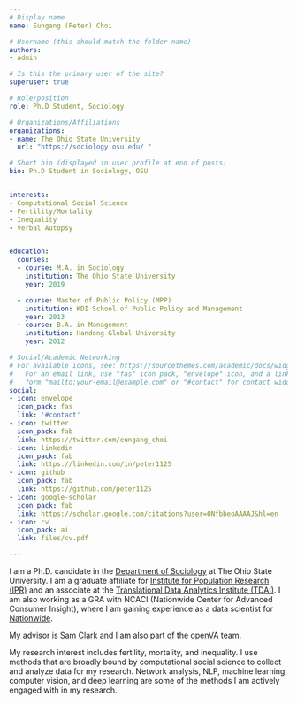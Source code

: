 ```yaml
---
# Display name
name: Eungang (Peter) Choi

# Username (this should match the folder name)
authors:
- admin

# Is this the primary user of the site?
superuser: true

# Role/position
role: Ph.D Student, Sociology

# Organizations/Affiliations
organizations:
- name: The Ohio State University
  url: "https://sociology.osu.edu/ "

# Short bio (displayed in user profile at end of posts)
bio: Ph.D Student in Sociology, OSU


interests:
- Computational Social Science
- Fertility/Mortality
- Inequality
- Verbal Autopsy


education:
  courses:
  - course: M.A. in Sociology
    institution: The Ohio State University
    year: 2019

  - course: Master of Public Policy (MPP)
    institution: KDI School of Public Policy and Management
    year: 2013
  - course: B.A. in Management
    institution: Handong Global University
    year: 2012

# Social/Academic Networking
# For available icons, see: https://sourcethemes.com/academic/docs/widgets/#icons
#   For an email link, use "fas" icon pack, "envelope" icon, and a link in the
#   form "mailto:your-email@example.com" or "#contact" for contact widget.
social:
- icon: envelope
  icon_pack: fas
  link: '#contact'
- icon: twitter
  icon_pack: fab
  link: https://twitter.com/eungang_choi
- icon: linkedin
  icon_pack: fab
  link: https://linkedin.com/in/peter1125
- icon: github
  icon_pack: fab
  link: https://github.com/peter1125
- icon: google-scholar
  icon_pack: fab
  link: https://scholar.google.com/citations?user=ONfbbeoAAAAJ&hl=en
- icon: cv
  icon_pack: ai
  link: files/cv.pdf

---
```


I am a Ph.D. candidate in the [Department of Sociology](https://sociology.osu.edu/) at The Ohio State University. I am a graduate affiliate for [Institute for Population Research (IPR)](https://ipr.osu.edu/) and an associate at the [Translational Data Analytics Institute (TDAI)](https://tdai.osu.edu/). I am also working as a GRA with NCACI (Nationwide Center for Advanced Consumer Insight), where I am gaining experience as a data scientist for [Nationwide](https://www.nationwide.com/).

My advisor is [Sam Clark](http://www.samclark.net/) and I am also part of the [openVA](http://openva.net/) team.

My research interest includes fertility, mortality, and inequality. I use methods that are broadly bound by computational social science to collect and analyze data for my research. Network analysis, NLP, machine learning, computer vision, and deep learning are some of the methods I am actively engaged with in my research.